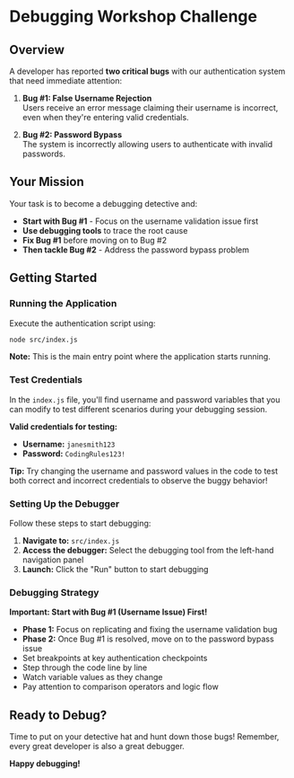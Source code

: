 # Debugging Workshop Challenge

## Overview

A developer has reported **two critical bugs** with our authentication system that need immediate attention:

1. **Bug #1: False Username Rejection**  
   Users receive an error message claiming their username is incorrect, even when they're entering valid credentials.

2. **Bug #2: Password Bypass**  
   The system is incorrectly allowing users to authenticate with invalid passwords.

## Your Mission

Your task is to become a debugging detective and:

- **Start with Bug #1** - Focus on the username validation issue first
- **Use debugging tools** to trace the root cause
- **Fix Bug #1** before moving on to Bug #2
- **Then tackle Bug #2** - Address the password bypass problem

## Getting Started

### Running the Application
Execute the authentication script using:
```bash
node src/index.js
```

**Note:** This is the main entry point where the application starts running.

### Test Credentials
In the `index.js` file, you'll find username and password variables that you can modify to test different scenarios during your debugging session.

**Valid credentials for testing:**
- **Username:** `janesmith123`
- **Password:** `CodingRules123!`

**Tip:** Try changing the username and password values in the code to test both correct and incorrect credentials to observe the buggy behavior!

### Setting Up the Debugger

Follow these steps to start debugging:

1. **Navigate to:** `src/index.js`
2. **Access the debugger:** Select the debugging tool from the left-hand navigation panel
3. **Launch:** Click the "Run" button to start debugging

### Debugging Strategy

**Important: Start with Bug #1 (Username Issue) First!**

- **Phase 1:** Focus on replicating and fixing the username validation bug
- **Phase 2:** Once Bug #1 is resolved, move on to the password bypass issue
- Set breakpoints at key authentication checkpoints
- Step through the code line by line
- Watch variable values as they change
- Pay attention to comparison operators and logic flow

## Ready to Debug?

Time to put on your detective hat and hunt down those bugs! Remember, every great developer is also a great debugger.

**Happy debugging!**
